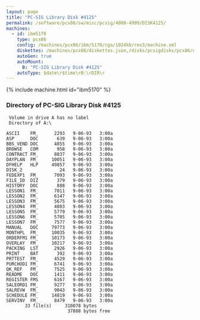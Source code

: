 ```yaml
---
layout: page
title: "PC-SIG Library Disk #4125"
permalink: /software/pcx86/sw/misc/pcsig/4000-4999/DISK4125/
machines:
  - id: ibm5170
    type: pcx86
    config: /machines/pcx86/ibm/5170/cga/1024kb/rev3/machine.xml
    diskettes: /machines/pcx86/diskettes.json,/disks/pcsigdisks/pcx86/diskettes.json
    autoGen: true
    autoMount:
      B: "PC-SIG Library Disk #4125"
    autoType: $date\r$time\rB:\rDIR\r
---
```


{% include machine.html id="ibm5170" %}

### Directory of PC-SIG Library Disk #4125

     Volume in drive A has no label
     Directory of A:\

    ASCII    FM_      2293   9-06-93   3:00a
    ASP      DOC       639   9-06-93   3:00a
    BBS_VEND DOC      4855   9-06-93   3:00a
    BROWSE   COM       958   9-06-93   3:00a
    CONTRACT FM_      8837   9-06-93   3:00a
    DAYPLAN  FM_     10051   9-06-93   3:00a
    DFHELP   HLP     49857   9-06-93   3:00a
    DISK_2              24   9-06-93   3:00a
    FEDEXP1  FM_      7093   9-06-93   3:00a
    FILE_ID  DIZ       379   9-06-93   3:00a
    HISTORY  DOC       888   9-06-93   3:00a
    LESSON1  FM_      7011   9-06-93   3:00a
    LESSON2  FM_      6147   9-06-93   3:00a
    LESSON3  FM_      5675   9-06-93   3:00a
    LESSON4  FM_      4803   9-06-93   3:00a
    LESSON5  FM_      5779   9-06-93   3:00a
    LESSON6  FM_      5705   9-06-93   3:00a
    LESSON7  FM_      7577   9-06-93   3:00a
    MANUAL   DOC     79773   9-06-93   3:00a
    MONTHPL  FM_     10035   9-06-93   3:00a
    ORDERFM1 FM_     10173   9-06-93   3:00a
    OVERLAY  FM_     10217   9-06-93   3:00a
    PACKING  LST      2926   9-06-93   3:00a
    PRINT    BAT       392   9-06-93   3:00a
    PRTTEST  FM_      4529   9-06-93   3:00a
    PURCHOD1 FM_      6741   9-06-93   3:00a
    QK_REF   FM_      7525   9-06-93   3:00a
    README   DOC      1411   9-06-93   3:00a
    REGISTER FMS      6167   9-06-93   3:00a
    SALEORD1 FM_      9277   9-06-93   3:00a
    SALREVW  FM_      9043   9-06-93   3:00a
    SCHEDULE FM_     14819   9-06-93   3:00a
    SERVINV  FM_      8479   9-06-93   3:00a
           33 file(s)     310078 bytes
                           37888 bytes free
